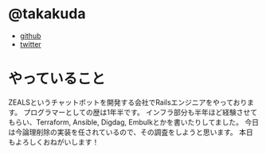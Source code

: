 # @takakuda

- [github](https://github.com/takakuda)
- [twitter](https://twitter.com/kutaike1504?lang=ja)

# やっていること

ZEALSというチャットボットを開発する会社でRailsエンジニアをやっております。
プログラマーとしての歴は1年半です。
インフラ部分も半年ほど経験させてもらい、Terraform, Ansible, Digdag, Embulkとかを書いたりしてました。
今日は今論理削除の実装を任されているので、その調査をしようと思います。
本日もよろしくおねがいします！
